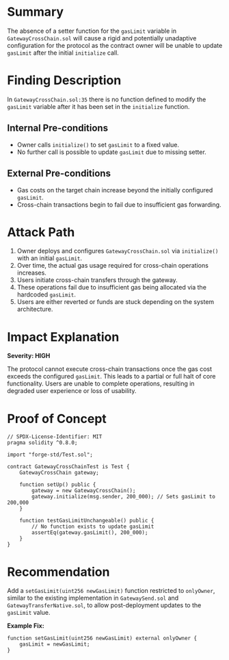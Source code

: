 # Summary

The absence of a setter function for the `gasLimit` variable in `GatewayCrossChain.sol` will cause a rigid and potentially unadaptive configuration for the protocol as the contract owner will be unable to update `gasLimit` after the initial `initialize` call.

# Finding Description

In `GatewayCrossChain.sol:35` there is no function defined to modify the `gasLimit` variable after it has been set in the `initialize` function.

## Internal Pre-conditions

- Owner calls `initialize()` to set `gasLimit` to a fixed value.
- No further call is possible to update `gasLimit` due to missing setter.

## External Pre-conditions

- Gas costs on the target chain increase beyond the initially configured `gasLimit`.
- Cross-chain transactions begin to fail due to insufficient gas forwarding.

# Attack Path

1. Owner deploys and configures `GatewayCrossChain.sol` via `initialize()` with an initial `gasLimit`.
2. Over time, the actual gas usage required for cross-chain operations increases.
3. Users initiate cross-chain transfers through the gateway.
4. These operations fail due to insufficient gas being allocated via the hardcoded `gasLimit`.
5. Users are either reverted or funds are stuck depending on the system architecture.

# Impact Explanation

**Severity: HIGH**

The protocol cannot execute cross-chain transactions once the gas cost exceeds the configured `gasLimit`. This leads to a partial or full halt of core functionality. Users are unable to complete operations, resulting in degraded user experience or loss of usability.

# Proof of Concept

```solidity
// SPDX-License-Identifier: MIT
pragma solidity ^0.8.0;

import "forge-std/Test.sol";

contract GatewayCrossChainTest is Test {
    GatewayCrossChain gateway;

    function setUp() public {
        gateway = new GatewayCrossChain();
        gateway.initialize(msg.sender, 200_000); // Sets gasLimit to 200,000
    }

    function testGasLimitUnchangeable() public {
        // No function exists to update gasLimit
        assertEq(gateway.gasLimit(), 200_000);
    }
}
```

# Recommendation

Add a `setGasLimit(uint256 newGasLimit)` function restricted to `onlyOwner`, similar to the existing implementation in `GatewaySend.sol` and `GatewayTransferNative.sol`, to allow post-deployment updates to the `gasLimit` value.

**Example Fix:**

```solidity
function setGasLimit(uint256 newGasLimit) external onlyOwner {
    gasLimit = newGasLimit;
}
```
